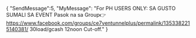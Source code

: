 {
"SendMessage":5,
"MyMessage":
"For PH USERS ONLY: SA GUSTO SUMALI SA EVENT Pasok na sa Group👉 https://www.facebook.com/groups/ce7ventunnelplus/permalink/1353382215140381/ 30load/gcash 12noon Cut-off."
}
